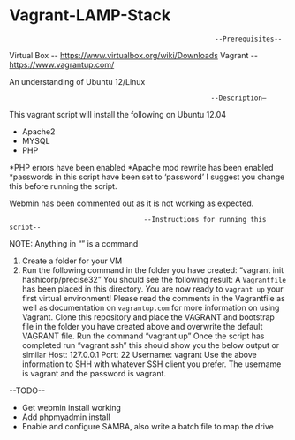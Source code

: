 # Vagrant-LAMP-Stack


                                                        --Prerequisites--
Virtual Box -- https://www.virtualbox.org/wiki/Downloads
Vagrant -- https://www.vagrantup.com/

An understanding of Ubuntu 12/Linux


                                                       --Description—
This vagrant script will install the following on Ubuntu 12.04

* Apache2
* MYSQL
* PHP

*PHP errors have been enabled
*Apache mod rewrite has been enabled
*passwords in this script have been set to ‘password’ I suggest you change this before running the script.

Webmin has been commented out as it is not working as expected.


                                      --Instructions for running this script--

NOTE: Anything in “” is a command
1. Create a folder for your VM
2. Run the following command in the folder you have created: “vagrant init hashicorp/precise32”
You should see the following result:
A `Vagrantfile` has been placed in this directory. You are now
ready to `vagrant up` your first virtual environment! Please read
the comments in the Vagrantfile as well as documentation on
`vagrantup.com` for more information on using Vagrant.
Clone this repository and place the VAGRANT and bootstrap file in the folder you have created above and overwrite the default VAGRANT file.
Run the command “vagrant up”
Once the script has completed run “vagrant ssh” this should show you the below output or similar 
Host: 127.0.0.1
Port: 22
Username: vagrant 
Use the above information to SHH with whatever SSH client you prefer. The username is vagrant and the password is vagrant.

--TODO--
* Get webmin install working
* Add phpmyadmin install
* Enable and configure SAMBA, also write a batch file to map the drive



